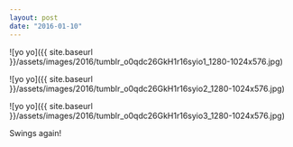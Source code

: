 ```yaml
---
layout: post
date: "2016-01-10"
---
```


![yo yo]({{ site.baseurl }}/assets/images/2016/tumblr_o0qdc26GkH1r16syio1_1280-1024x576.jpg)

![yo yo]({{ site.baseurl }}/assets/images/2016/tumblr_o0qdc26GkH1r16syio2_1280-1024x576.jpg)

![yo yo]({{ site.baseurl }}/assets/images/2016/tumblr_o0qdc26GkH1r16syio3_1280-1024x576.jpg)

Swings again!
